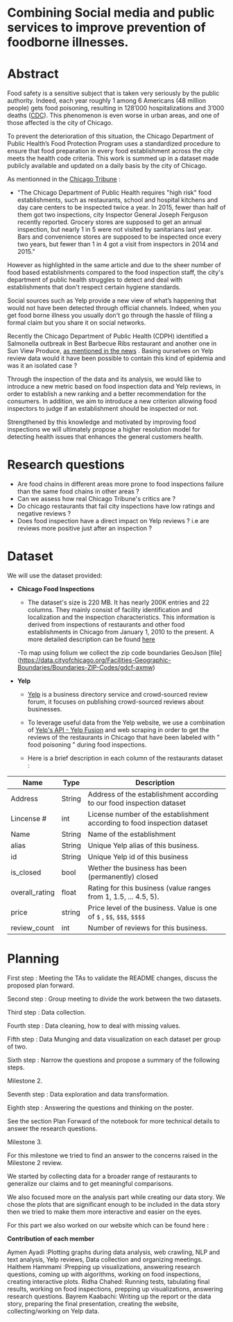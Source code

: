 
# Combining Social media and public services to improve prevention of foodborne illnesses.

# Abstract

Food safety is a sensitive subject that is taken very seriously by the public authority. Indeed, each year  roughly 1 among 6 Americans (48 million people) gets food poisoning, resulting in 128’000 hospitalizations and 3’000 deaths ([CDC](https://www.cdc.gov/foodborneburden/2011-foodborne-estimates.html?fbclid=IwAR3BqyBvIe03qtiJKLqrh7wnprI_5oiUdwbVFyEe4s2_N4Tq9ulsjysQT20)). This phenomenon is even worse in urban areas, and one of those affected is the city of Chicago.  

To prevent the deterioration of this situation, the Chicago Department of Public Health’s Food Protection Program uses a standardized procedure to ensure that food preparation in every food establishment across the city meets the health code criteria. This work is summed up in a dataset made publicly available and updated on a daily basis by the city of Chicago. 

As mentionned in the [Chicago Tribune](https://www.chicagotribune.com/opinion/editorials/ct-inspect-food-safety-edit-20161209-story.html?fbclid=IwAR3csHYii5Zx0DWaztytqWG2RCZgXvwntuXKV1bmhECrz1r_G2oZRUJdqEQ) :
- "The Chicago Department of Public Health requires "high risk" food establishments, such as restaurants, school and hospital kitchens and day care centers to be inspected twice a year. In 2015, fewer than half of them got two inspections, city Inspector General Joseph Ferguson recently reported. Grocery stores are supposed to get an annual inspection, but nearly 1 in 5 were not visited by sanitarians last year. Bars and convenience stores are supposed to be inspected once every two years, but fewer than 1 in 4 got a visit from inspectors in 2014 and 2015."

However as highlighted in the same article and due to the sheer number of food based establishments compared to the food inspection staff, the city's department of public health struggles to detect and deal with establishments that don't respect certain hygiene standards. 

Social sources such as Yelp provide a new view of what’s happening that would not have been detected through official channels. Indeed, when you get food borne illness you usually don't go through the hassle of filing a formal claim but you share it on social networks. 

Recently the Chicago Department of Public Health (CDPH) identified a Salmonella outbreak in Best Barbecue Ribs restaurant and another one in Sun View Produce, [as mentioned in the news](http://outbreaknewstoday.com/chicago-officials-investigate-salmonella-infections-linked-to-sun-view-produce-store-deli-28775/) . Basing ourselves on Yelp review data would it have been possible to contain this kind of epidemia and was it an isolated case ?

Through the inspection of the data and its analysis, we would like to introduce a new metric based on food inspection data and Yelp reviews, in order to establish a new ranking and a better recommendation for the consumers. In addition, we aim to introduce a new criterion allowing food inspectors to judge if an establishment should be inspected or not. 

Strengthened by this knowledge and motivated by improving food inspections we will ultimately propose a higher resolution model for detecting health issues that enhances the general customers health.

# Research questions

- Are food chains in different areas more prone to food inspections failure than the same food chains in other areas ?
- Can we assess how real Chicago Tribune's critics are ?
- Do chicago restaurants that fail city inspections have low ratings and negative reviews ?
- Does food inspection have a direct impact on Yelp reviews ? i.e are reviews more positive just after an inspection ?


# Dataset

We will use the dataset provided:  

- **Chicago Food Inspections**

    - The dataset's size is 220 MB. It has nearly 200K entries and 22 columns. They mainly consist of facility identification and localization and the inspection characteristics. This information is derived from inspections of restaurants and other food establishments in Chicago from January 1, 2010 to the present. A more detailed description can be found [here](https://data.cityofchicago.org/api/assets/BAD5301B-681A-4202-9D25-51B2CAE672FF)
    
    -To map using folium we collect the zip code boundaries GeoJson [file] (https://data.cityofchicago.org/Facilities-Geographic-Boundaries/Boundaries-ZIP-Codes/gdcf-axmw)

- **Yelp**

    - [Yelp](https://www.google.com) is a business directory service and crowd-sourced review forum, it focuses on publishing crowd-sourced reviews about businesses. 

    - To leverage useful data from the Yelp website, we use a combination of [Yelp's API - Yelp Fusion](https://www.yelp.com/fusion) and web scraping in order to get the reviews of the restaurants in Chicago that have been labeled with " food poisoning " during food inspections.
    
    - Here is a brief description in each column of the restaurants dataset :

| Name           | Type   | Description                                                              |
|----------------|--------|--------------------------------------------------------------------------|
| Address        | String | Address of the establishment according to our food inspection dataset    |
| Lincense #     | int    | License number of the establishment according to food inspection dataset |
| Name           | String | Name of the establishment                                                |
| alias          | String | Unique Yelp alias of this business.                                      |
| id             | String | Unique Yelp id of this business                                          |
| is_closed      | bool   | Wether the business has been (permanently) closed                        |
| overall_rating | float  | Rating for this business (value ranges from 1, 1.5, ... 4.5, 5).         |
| price          | string | Price level of the business. Value is one of `$` , `$$`, `$$$`,  `$$$$`  |
| review_count   | int    | Number of reviews for this business.                                     |



# Planning

First step : Meeting the TAs to validate the README changes, discuss the proposed plan forward.

Second step : Group meeting to divide the work between the two datasets.

Third step : Data collection.

Fourth step : Data cleaning, how to deal with missing values.

Fifth step : Data Munging and data visualization on each dataset per group of two.

Sixth step : Narrow the questions and propose a summary of the following steps.

Milestone 2. 

Seventh step : Data exploration and data transformation.

Eighth step : Answering the questions and thinking on the poster.

See the section Plan Forward of the notebook for more technical details to answer the research questions.

Milestone 3.

For this milestone we tried to find an answer to the concerns raised in the Milestone 2 review. 

We started by collecting data for a broader range of restaurants to generalize our claims and to get meaningful comparisons.

We also focused more on the analysis part while creating our data story. We chose the plots that are significant enough to be included in the data story then we tried to make them more interactive and easier on the eyes.

For this part we also worked on our website which can be found here :


**Contribution of each member**

Aymen Ayadi :Plotting graphs during data analysis, web crawling, NLP and text analysis, Yelp reviews, Data collection and organizing meetings.
Haithem Hammami :Prepping up visualizations, answering research questions, coming up with algorithms, working on food inspections, creating interactive plots.
Ridha Chahed: Running tests, tabulating final results, working on food inspections, prepping up visualizations, answering research questions.
Bayrem Kaabachi: Writing up the report or the data story, preparing the final presentation, creating the website, collecting/working on Yelp data.
